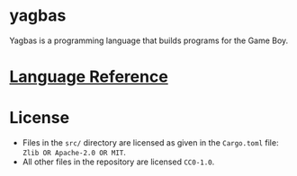 # yagbas

Yagbas is a programming language that builds programs for the Game Boy.

# [Language Reference](https://lokathor.github.io/yagbas/)

# License

* Files in the `src/` directory are licensed as given in the `Cargo.toml` file:
  `Zlib OR Apache-2.0 OR MIT`.
* All other files in the repository are licensed `CC0-1.0`.
